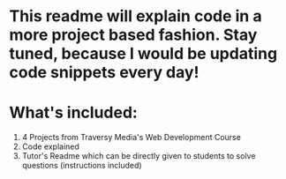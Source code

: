 # This readme will explain code in a more project based fashion. Stay tuned, because I would be updating code snippets every day!

# What's included:

1. 4 Projects from Traversy Media's Web Development Course
2. Code explained
3. Tutor's Readme which can be directly given to students to solve questions (instructions included) 


